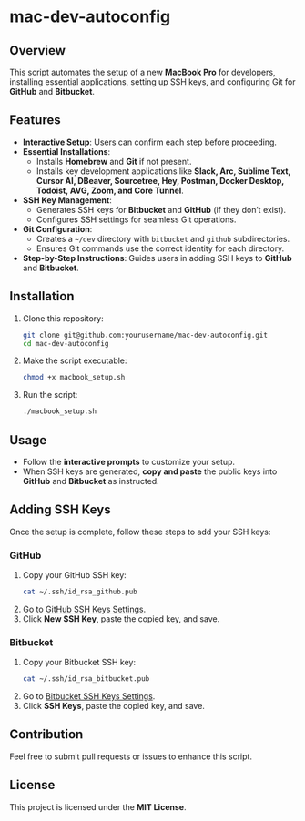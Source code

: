 # mac-dev-autoconfig

## Overview
This script automates the setup of a new **MacBook Pro** for developers, installing essential applications, setting up SSH keys, and configuring Git for **GitHub** and **Bitbucket**.

## Features
- **Interactive Setup**: Users can confirm each step before proceeding.
- **Essential Installations**:
  - Installs **Homebrew** and **Git** if not present.
  - Installs key development applications like **Slack, Arc, Sublime Text, Cursor AI, DBeaver, Sourcetree, Hey, Postman, Docker Desktop, Todoist, AVG, Zoom, and Core Tunnel**.
- **SSH Key Management**:
  - Generates SSH keys for **Bitbucket** and **GitHub** (if they don’t exist).
  - Configures SSH settings for seamless Git operations.
- **Git Configuration**:
  - Creates a `~/dev` directory with `bitbucket` and `github` subdirectories.
  - Ensures Git commands use the correct identity for each directory.
- **Step-by-Step Instructions**: Guides users in adding SSH keys to **GitHub** and **Bitbucket**.

## Installation
1. Clone this repository:
   ```bash
   git clone git@github.com:yourusername/mac-dev-autoconfig.git
   cd mac-dev-autoconfig
   ```

2. Make the script executable:
   ```bash
   chmod +x macbook_setup.sh
   ```

3. Run the script:
   ```bash
   ./macbook_setup.sh
   ```

## Usage
- Follow the **interactive prompts** to customize your setup.
- When SSH keys are generated, **copy and paste** the public keys into **GitHub** and **Bitbucket** as instructed.

## Adding SSH Keys
Once the setup is complete, follow these steps to add your SSH keys:

### GitHub
1. Copy your GitHub SSH key:
   ```bash
   cat ~/.ssh/id_rsa_github.pub
   ```
2. Go to [GitHub SSH Keys Settings](https://github.com/settings/keys).
3. Click **New SSH Key**, paste the copied key, and save.

### Bitbucket
1. Copy your Bitbucket SSH key:
   ```bash
   cat ~/.ssh/id_rsa_bitbucket.pub
   ```
2. Go to [Bitbucket SSH Keys Settings](https://bitbucket.org/account/settings/).
3. Click **SSH Keys**, paste the copied key, and save.

## Contribution
Feel free to submit pull requests or issues to enhance this script.

## License
This project is licensed under the **MIT License**.
